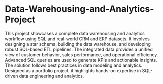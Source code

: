 # Data-Warehousing-and-Analytics-Project
This project showcases a complete data warehousing and analytics workflow using SQL and real-world CRM and ERP datasets. It involves designing a star schema, building the data warehouse, and developing robust SQL-based ETL pipelines. The integrated data provides a unified view of customer behavior, sales performance, and operational efficiency. Advanced SQL queries are used to generate KPIs and actionable insights. The solution follows best practices in data modeling and analytics. Designed as a portfolio project, it highlights hands-on expertise in SQL-driven data engineering and analytics.
